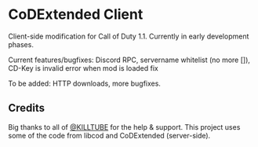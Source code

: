# CoDExtended Client

Client-side modification for Call of Duty 1.1. Currently in early development phases.

Current features/bugfixes: Discord RPC, servername whitelist (no more []), CD-Key is invalid error when mod is loaded fix

To be added: HTTP downloads, more bugfixes.

## Credits

Big thanks to all of [@KILLTUBE](https://github.com/KILLTUBE/) for the help & support.
This project uses some of the code from libcod and CoDExtended (server-side).
